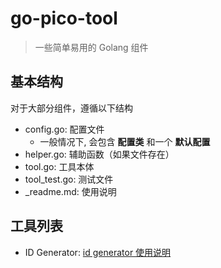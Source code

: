 # go-pico-tool

> 一些简单易用的 Golang 组件

## 基本结构

对于大部分组件，遵循以下结构
- config.go: 配置文件
    - 一般情况下, 会包含 **配置类** 和一个 **默认配置**
- helper.go: 辅助函数（如果文件存在）
- tool.go: 工具本体
- tool_test.go: 测试文件
- _readme.md: 使用说明

## 工具列表

- ID Generator: [id generator 使用说明](./pico_tool/id_generator/_readme.cn.md)
